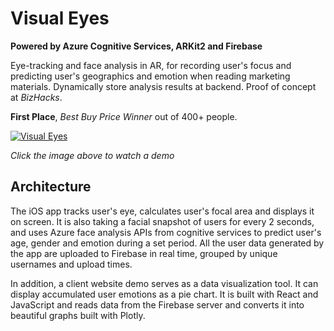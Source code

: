 # Visual Eyes

**Powered by Azure Cognitive Services, ARKit2 and Firebase**

Eye-tracking and face analysis in AR, for recording user's focus and predicting user's geographics and emotion when reading marketing materials. Dynamically store analysis results at backend. Proof of concept at _BizHacks_. 

**First Place**, *Best Buy Price Winner* out of 400+ people.

[![Visual Eyes](https://img.youtube.com/vi/dHPioO0KVxE/0.jpg)](https://www.youtube.com/watch?v=dHPioO0KVxE)

*Click the image above to watch a demo*

## Architecture

<!--![Architecture](https://github.com/dandua98/MSNewsAR/blob/master/common/images/architecture.jpg)-->
<!---->
<!--*Architecture diagram drawn by [Mai Matsuhisa](https://github.com/MAIMAI728)*-->

The iOS app tracks user's eye, calculates user's focal area and displays it on screen. It is also taking a facial snapshot of users for every 2 seconds, and uses Azure face analysis APIs from
cognitive services to predict user's age, gender and emotion during a set period. All the user data generated by the app are  uploaded to Firebase in real time, grouped by unique usernames and upload times.

In addition, a client website demo serves as a data visualization tool. It can display accumulated user emotions as a pie chart. It is built with React and JavaScript and reads data from the Firebase server and converts it into beautiful graphs built with Plotly. 
